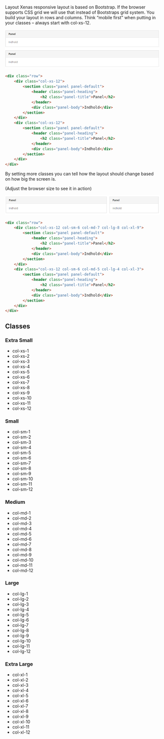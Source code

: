 
Layout
Xenas responsive layout is based on Bootstrap. If the browser supports CSS grid we will use that instead of Bootstraps grid system. You build your layout in rows and columns. Think “mobile first” when putting in your classes – always start with col-xs-12.

![form label](../Images/StyleGuide/layout-standard.PNG)

```html
<div class="row">
    <div class="col-xs-12">
        <section class="panel panel-default">
            <header class="panel-heading">
                <h2 class="panel-title">Panel</h2>
            </header>
            <div class="panel-body">Indhold</div>
        </section>
    </div>
    <div class="col-xs-12">
        <section class="panel panel-default">
            <header class="panel-heading">
                <h2 class="panel-title">Panel</h2>
            </header>
            <div class="panel-body">Indhold</div>
        </section>
    </div>
</div>
```

By setting more classes you can tell how the layout should change based on how big the screen is.

(Adjust the browser size to see it in action)

![form label](../Images/StyleGuide/layout-cols.PNG)

```html
<div class="row">
    <div class="col-xs-12 col-sm-6 col-md-7 col-lg-8 col-xl-9">
        <section class="panel panel-default">
            <header class="panel-heading">
                <h2 class="panel-title">Panel</h2>
            </header>
            <div class="panel-body">Indhold</div>
        </section>
    </div>
    <div class="col-xs-12 col-sm-6 col-md-5 col-lg-4 col-xl-3">
        <section class="panel panel-default">
            <header class="panel-heading">
                <h2 class="panel-title">Panel</h2>
            </header>
            <div class="panel-body">Indhold</div>
        </section>
    </div>
</div>
```

## Classes

### Extra Small

* col-xs-1
* col-xs-2
* col-xs-3
* col-xs-4
* col-xs-5
* col-xs-6
* col-xs-7
* col-xs-8
* col-xs-9
* col-xs-10
* col-xs-11
* col-xs-12

### Small

* col-sm-1
* col-sm-2
* col-sm-3
* col-sm-4
* col-sm-5
* col-sm-6
* col-sm-7
* col-sm-8
* col-sm-9
* col-sm-10
* col-sm-11
* col-sm-12

### Medium

* col-md-1
* col-md-2
* col-md-3
* col-md-4
* col-md-5
* col-md-6
* col-md-7
* col-md-8
* col-md-9
* col-md-10
* col-md-11
* col-md-12

### Large

* col-lg-1
* col-lg-2
* col-lg-3
* col-lg-4
* col-lg-5
* col-lg-6
* col-lg-7
* col-lg-8
* col-lg-9
* col-lg-10
* col-lg-11
* col-lg-12

### Extra Large

* col-xl-1
* col-xl-2
* col-xl-3
* col-xl-4
* col-xl-5
* col-xl-6
* col-xl-7
* col-xl-8
* col-xl-9
* col-xl-10
* col-xl-11
* col-xl-12
